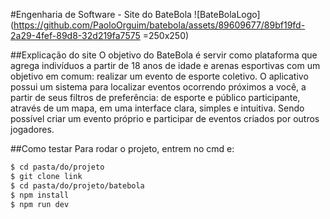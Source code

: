 #Engenharia de Software - Site do BateBola
![BateBolaLogo](https://github.com/PaoloOrguim/batebola/assets/89609677/89bf19fd-2a29-4fef-89d8-32d219fa7575 =250x250)

##Explicação do site
O objetivo do BateBola é servir como plataforma que agrega indivíduos a partir de 18 anos de idade e arenas esportivas com um objetivo em comum:
realizar um evento de esporte coletivo. O aplicativo possui um sistema para localizar eventos ocorrendo próximos a você, a partir de seus filtros
de preferência: de esporte e público participante, através de um mapa, em uma interface clara, simples e intuitiva. Sendo possível criar um evento
próprio e participar de eventos criados por outros jogadores.

##Como testar
Para rodar o projeto, entrem no cmd e:

```bash
$ cd pasta/do/projeto
$ git clone link
$ cd pasta/do/projeto/batebola
$ npm install
$ npm run dev
```
